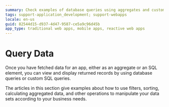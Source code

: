 ```yaml
---
summary: Check examples of database queries using aggregates and custom SQL queries. See how to manipulate sets of records returned using filters, sorting or operations other operations supported by aggregates.
tags: support-application_development; support-webapps
locale: en-us
guid: 82544d15-d937-4d47-9587-ce5a9c96d45b
app_type: traditional web apps, mobile apps, reactive web apps
---
```


# Query Data

Once you have fetched data for an app, either as an aggregate or an SQL element, you can view and display returned records by using database queries or custom SQL queries.

The articles in this section give examples about how to use filters, sorting, calculating aggregated data, and other operations to manipulate your data sets according to your business needs. 

